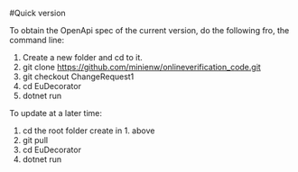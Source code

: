 #Quick version

To obtain the OpenApi spec of the current version, do the following fro, the command line:

1. Create a new folder and cd to it.
2. git clone https://github.com/minienw/onlineverification_code.git
3. git checkout ChangeRequest1
4. cd EuDecorator
5. dotnet run

To update at a later time:

1. cd the root folder create in 1. above
2. git pull
3. cd EuDecorator
4. dotnet run


